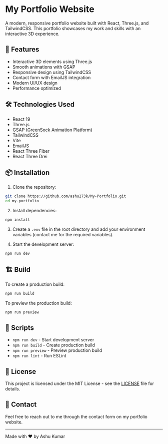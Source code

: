 # My Portfolio Website

A modern, responsive portfolio website built with React, Three.js, and TailwindCSS. This portfolio showcases my work and skills with an interactive 3D experience.

## 🚀 Features

- Interactive 3D elements using Three.js
- Smooth animations with GSAP
- Responsive design using TailwindCSS
- Contact form with EmailJS integration
- Modern UI/UX design
- Performance optimized

## 🛠️ Technologies Used

- React 19
- Three.js
- GSAP (GreenSock Animation Platform)
- TailwindCSS
- Vite
- EmailJS
- React Three Fiber
- React Three Drei

## 📦 Installation

1. Clone the repository:
```bash
git clone https://github.com/ashu273k/My-Portfolio.git
cd my-portfolio
```

2. Install dependencies:
```bash
npm install
```

3. Create a `.env` file in the root directory and add your environment variables (contact me for the required variables).

4. Start the development server:
```bash
npm run dev
```

## 🏗️ Build

To create a production build:

```bash
npm run build
```

To preview the production build:

```bash
npm run preview
```

## 📝 Scripts

- `npm run dev` - Start development server
- `npm run build` - Create production build
- `npm run preview` - Preview production build
- `npm run lint` - Run ESLint

## 📄 License

This project is licensed under the MIT License - see the [LICENSE](LICENSE) file for details.

## 🤝 Contact

Feel free to reach out to me through the contact form on my portfolio website.

---

Made with ❤️ by Ashu Kumar
